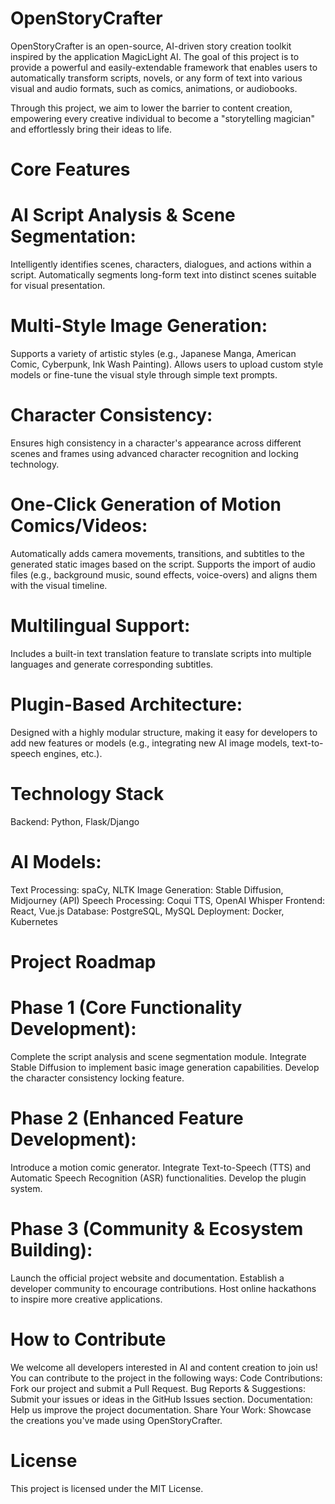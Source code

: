 # OpenStoryCrafter
OpenStoryCrafter is an open-source, AI-driven story creation toolkit inspired by the application MagicLight AI. The goal of this project is to provide a powerful and easily-extendable framework that enables users to automatically transform scripts, novels, or any form of text into various visual and audio formats, such as comics, animations, or audiobooks.

Through this project, we aim to lower the barrier to content creation, empowering every creative individual to become a "storytelling magician" and effortlessly bring their ideas to life.

# Core Features
# AI Script Analysis & Scene Segmentation:
Intelligently identifies scenes, characters, dialogues, and actions within a script.
Automatically segments long-form text into distinct scenes suitable for visual presentation.

# Multi-Style Image Generation:
Supports a variety of artistic styles (e.g., Japanese Manga, American Comic, Cyberpunk, Ink Wash Painting).
Allows users to upload custom style models or fine-tune the visual style through simple text prompts.

# Character Consistency:
Ensures high consistency in a character's appearance across different scenes and frames using advanced character recognition and locking technology.

# One-Click Generation of Motion Comics/Videos:
Automatically adds camera movements, transitions, and subtitles to the generated static images based on the script.
Supports the import of audio files (e.g., background music, sound effects, voice-overs) and aligns them with the visual timeline.

# Multilingual Support:
Includes a built-in text translation feature to translate scripts into multiple languages and generate corresponding subtitles.

# Plugin-Based Architecture:
Designed with a highly modular structure, making it easy for developers to add new features or models (e.g., integrating new AI image models, text-to-speech engines, etc.).
# Technology Stack
Backend: Python, Flask/Django

# AI Models:
Text Processing: spaCy, NLTK
Image Generation: Stable Diffusion, Midjourney (API)
Speech Processing: Coqui TTS, OpenAI Whisper
Frontend: React, Vue.js
Database: PostgreSQL, MySQL
Deployment: Docker, Kubernetes

# Project Roadmap
# Phase 1 (Core Functionality Development):
Complete the script analysis and scene segmentation module.
Integrate Stable Diffusion to implement basic image generation capabilities.
Develop the character consistency locking feature.

# Phase 2 (Enhanced Feature Development):
Introduce a motion comic generator.
Integrate Text-to-Speech (TTS) and Automatic Speech Recognition (ASR) functionalities.
Develop the plugin system.

# Phase 3 (Community & Ecosystem Building):
Launch the official project website and documentation.
Establish a developer community to encourage contributions.
Host online hackathons to inspire more creative applications.

# How to Contribute
We welcome all developers interested in AI and content creation to join us! You can contribute to the project in the following ways:
Code Contributions: Fork our project and submit a Pull Request.
Bug Reports & Suggestions: Submit your issues or ideas in the GitHub Issues section.
Documentation: Help us improve the project documentation.
Share Your Work: Showcase the creations you've made using OpenStoryCrafter.

# License
This project is licensed under the MIT License.
